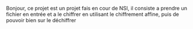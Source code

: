 Bonjour, ce projet est un projet fais en cour de NSI, il consiste a prendre un fichier en entrée et a le chiffrer en utilisant le chiffrement affine, puis de pouvoir bien sur le déchiffrer